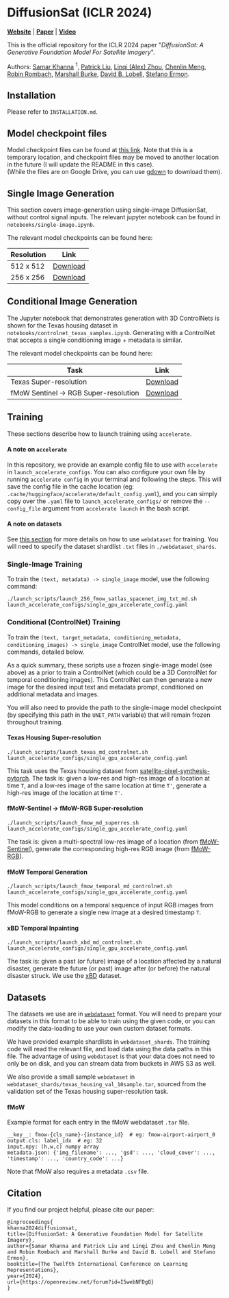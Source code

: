 # DiffusionSat (ICLR 2024)
**[Website](https://samar-khanna.github.io/DiffusionSat/)** | 
**[Paper](https://arxiv.org/abs/2312.03606)**   |
**[Video](https://recorder-v3.slideslive.com/?share=92102&s=22fca8d7-2deb-4bf0-af4a-02d1839dc69b)**

This is the official repository for the ICLR 2024 paper 
"_DiffusionSat: A Generative Foundation Model For Satellite Imagery_".  

Authors: 
[Samar Khanna](https://www.samarkhanna.com) <sup>1</sup>, 
[Patrick Liu](https://web.stanford.edu/~pliu1/), 
[Linqi (Alex) Zhou](https://alexzhou907.github.io), 
[Chenlin Meng](https://chenlin9.github.io/), 
[Robin Rombach](https://github.com/rromb), 
[Marshall Burke](https://web.stanford.edu/~mburke/), 
[David B. Lobell](https://earth.stanford.edu/people/david-lobell#gs.5vndff), 
[Stefano Ermon](https://cs.stanford.edu/~ermon/).

## Installation
Please refer to `INSTALLATION.md`.

## Model checkpoint files
Model checkpoint files can be found at [this link](https://drive.google.com/drive/u/2/folders/1p6nk4S5IpZEck3_xLo2hcI2Ha3P8LiA9).
Note that this is a temporary location, and checkpoint files may be moved to another location in the future (I will update the README in this case).  
(While the files are on Google Drive, you can use [gdown](https://github.com/wkentaro/gdown) to download them).

## Single Image Generation
This section covers image-generation using single-image DiffusionSat, without control signal inputs.
The relevant jupyter notebook can be found in `notebooks/single-image.ipynb`. 

The relevant model checkpoints can be found here:  

| Resolution | Link     |
|------------|----------|
| 512 x 512  | [Download](https://drive.google.com/drive/u/2/folders/1zddxoEVNpbffIti8gUbhCRoL1w-tkMK2) |
| 256 x 256  | [Download](https://drive.google.com/drive/u/2/folders/1SZnVpIaYyWN7WbAM7Njn-DDOZ7gRCmQ9) |


## Conditional Image Generation

The Jupyter notebook that demonstrates generation with 3D ControlNets is shown
for the Texas housing dataset in `notebooks/controlnet_texas_samples.ipynb`. 
Generating with a ControlNet that accepts a single conditioning image + metadata is similar.

The relevant model checkpoints can be found here:

| Task                                  | Link     |
|---------------------------------------|----------|
| Texas Super-resolution                | [Download](https://drive.google.com/drive/u/2/folders/1MVg6RkUOC8YoEBEUmBbi0xPNmTHvDnB2) |
| fMoW Sentinel -> RGB Super-resolution | [Download](https://drive.google.com/drive/u/2/folders/1xZAO3Pxm-v3t5PYa2_cfyJXGHNvmif7p) |

## Training
These sections describe how to launch training using `accelerate`.


#### A note on `accelerate`
In this repository, we provide an example config file to use with `accelerate` in `launch_accelerate_configs`. 
You can also configure your own file by running `accelerate config` in your terminal and following the steps. 
This will save the config file in the  cache location (eg: `.cache/huggingface/accelerate/default_config.yaml`), 
and you can simply copy over the `.yaml` file to `launch_accelerate_configs/` or remove the 
`--config_file` argument from `accelerate launch` in the bash script.


#### A note on datasets
See [this section](#datasets) for more details on how to use `webdataset` for training. 
You will need to specify the dataset shardlist `.txt` files in `./webdataset_shards`.


### Single-Image Training
To train the `(text, metadata) -> single_image` model, use the following command:
```shell
./launch_scripts/launch_256_fmow_satlas_spacenet_img_txt_md.sh launch_accelerate_configs/single_gpu_accelerate_config.yaml
```

### Conditional (ControlNet) Training
To train the `(text, target_metadata, conditioning_metadata, conditioning_images) -> single_image` ControlNet model, use the following commands, 
detailed below.  

As a quick summary, these scripts use a frozen single-image model (see above) as a prior to 
train a ControlNet (which could be a 3D ControlNet for temporal conditioning images). 
This ControlNet can then generate a new image for the desired input text and metadata prompt, 
conditioned on additional metadata and images.

You will also need to provide the path to the single-image model checkpoint 
(by specifying this path in the `UNET_PATH` variable) that will remain frozen throughout training.

#### Texas Housing Super-resolution
```shell
./launch_scripts/launch_texas_md_controlnet.sh launch_accelerate_configs/single_gpu_accelerate_config.yaml
```
This task uses the Texas housing dataset from [satellite-pixel-synthesis-pytorch](https://github.com/KellyYutongHe/satellite-pixel-synthesis-pytorch).
The task is: given a low-res and high-res image of a location at time `T`, and a low-res image of the same location 
at time `T'`, generate a high-res image of the location at time `T'`.

#### fMoW-Sentinel -> fMoW-RGB Super-resolution
```shell
./launch_scripts/launch_fmow_md_superres.sh launch_accelerate_configs/single_gpu_accelerate_config.yaml
```
The task is: given a multi-spectral low-res image of a location (from [fMoW-Sentinel](https://github.com/sustainlab-group/SatMAE?tab=readme-ov-file#fmow-sentinel-dataset)), 
generate the corresponding high-res RGB image (from [fMoW-RGB](https://github.com/fMoW/dataset)).

#### fMoW Temporal Generation
```shell
./launch_scripts/launch_fmow_temporal_md_controlnet.sh launch_accelerate_configs/single_gpu_accelerate_config.yaml
```
This model conditions on a temporal sequence of input RGB images from fMoW-RGB to generate a single new image at a desired timestamp `T`.

#### xBD Temporal Inpainting
```shell
./launch_scripts/launch_xbd_md_controlnet.sh launch_accelerate_configs/single_gpu_accelerate_config.yaml
```
The task is: given a past (or future) image of a location affected by a natural disaster, generate the future (or past) image
after (or before) the natural disaster struck. We use the [xBD](https://github.com/DIUx-xView/xView2_baseline?tab=readme-ov-file#data-downloads) dataset.

## Datasets
The datasets we use are in [`webdataset`](https://github.com/webdataset/webdataset) format.
You will need to prepare your datasets in this format to be able to train using the given code,
or you can modify the data-loading to use your own custom dataset formats.

We have provided example shardlists in `webdataset_shards`. The training code will read the relevant file,
and load data using the data paths in this file. The advantage of using `webdataset` is that your data
does not need to only be on disk, and you can stream data from buckets in AWS S3 as well.  

We also provide a small sample `webdataset` in `webdataset_shards/texas_housing_val_10sample.tar`, sourced from 
the validation set of the Texas housing super-resolution task.


#### fMoW
Example format for each entry in the fMoW webdataset `.tar` file.
```
__key__: fmow-{cls_name}-{instance_id}  # eg: fmow-airport-airport_0
output.cls: label_idx  # eg: 32
input.npy: (h,w,c) numpy array
metadata.json: {'img_filename': ..., 'gsd': ..., 'cloud_cover': ..., 'timestamp': ..., 'country_code': ...}
```
Note that fMoW also requires a metadata `.csv` file.

## Citation
If you find our project helpful, please cite our paper:
```
@inproceedings{
khanna2024diffusionsat,
title={DiffusionSat: A Generative Foundation Model for Satellite Imagery},
author={Samar Khanna and Patrick Liu and Linqi Zhou and Chenlin Meng and Robin Rombach and Marshall Burke and David B. Lobell and Stefano Ermon},
booktitle={The Twelfth International Conference on Learning Representations},
year={2024},
url={https://openreview.net/forum?id=I5webNFDgQ}
}
```

